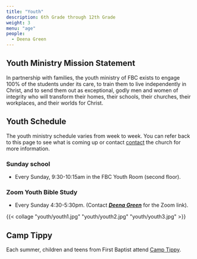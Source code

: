 ```yaml
---
title: "Youth"
description: 6th Grade through 12th Grade
weight: 3
menu: "age"
people:
  - Deena Green
---
```


## Youth Ministry Mission Statement

In partnership with families, the youth ministry of FBC exists to engage 100% of the students under its care, to train them to live independently in Christ, and to send them out as exceptional, godly men and women of integrity who will transform their homes, their schools, their churches, their workplaces, and their worlds for Christ.

## Youth Schedule

The youth ministry schedule varies from week to week. You can refer back to this page to see what is coming up or contact [contact](https://fbcmuncie.org/contact/) the church for more information.

### Sunday school
- Every Sunday, 9:30-10:15am in the FBC Youth Room (second floor).

### Zoom Youth Bible Study
- Every Sunday 4:30-5:30pm.
 (Contact ***[Deena Green](mailto:deenaslanker@comcast.net)*** for the Zoom link).

<!-- {{< youth-schedule >}} -->


{{< collage "youth/youth1.jpg" "youth/youth2.jpg"
 "youth/youth3.jpg" >}}


## Camp Tippy

Each summer, children and teens from First Baptist attend [Camp Tippy](https://www.camptippy.org/home).
